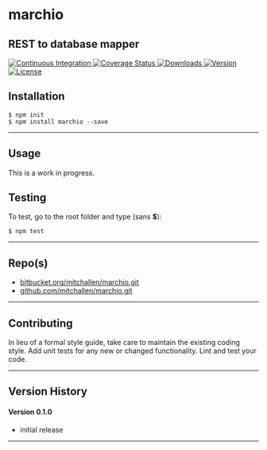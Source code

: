 marchio
==
REST to database mapper 
--

<p align="left">
  <a href="https://travis-ci.org/mitchallen/marchio">
    <img src="https://img.shields.io/travis/mitchallen/marchio.svg?style=flat-square" alt="Continuous Integration">
  </a>
  <a href="https://codecov.io/gh/mitchallen/marchio">
    <img src="https://codecov.io/gh/mitchallen/marchio/branch/master/graph/badge.svg" alt="Coverage Status">
  </a>
  <a href="https://npmjs.org/package/marchio">
    <img src="http://img.shields.io/npm/dt/marchio.svg?style=flat-square" alt="Downloads">
  </a>
  <a href="https://npmjs.org/package/marchio">
    <img src="http://img.shields.io/npm/v/marchio.svg?style=flat-square" alt="Version">
  </a>
  <a href="https://npmjs.com/package/marchio">
    <img src="https://img.shields.io/github/license/mitchallen/marchio.svg" alt="License"></a>
  </a>
</p>

## Installation

    $ npm init
    $ npm install marchio --save
  
* * *

## Usage

This is a work in progress.

## Testing

To test, go to the root folder and type (sans __$__):

    $ npm test
   
* * *
 
## Repo(s)

* [bitbucket.org/mitchallen/marchio.git](https://bitbucket.org/mitchallen/marchio.git)
* [github.com/mitchallen/marchio.git](https://github.com/mitchallen/marchio.git)

* * *

## Contributing

In lieu of a formal style guide, take care to maintain the existing coding style.
Add unit tests for any new or changed functionality. Lint and test your code.

* * *

## Version History

#### Version 0.1.0 

* initial release

* * *

